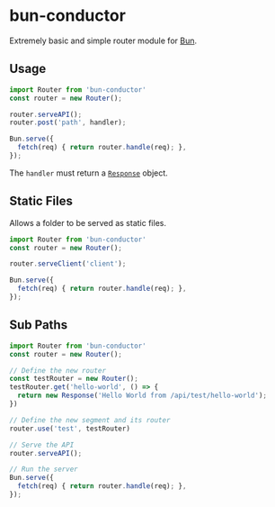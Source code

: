 # bun-conductor

Extremely basic and simple router module for [Bun](https://butn.sh).

## Usage

```js
import Router from 'bun-conductor'
const router = new Router();

router.serveAPI();
router.post('path', handler);

Bun.serve({
  fetch(req) { return router.handle(req); },
});
```

The `handler` must return a [`Response`](https://developer.mozilla.org/en-US/docs/Web/API/Response/Response) object.

## Static Files

Allows a folder to be served as static files.

```js
import Router from 'bun-conductor'
const router = new Router();

router.serveClient('client');

Bun.serve({
  fetch(req) { return router.handle(req); },
});
```

## Sub Paths

```js
import Router from 'bun-conductor'
const router = new Router();

// Define the new router
const testRouter = new Router();
testRouter.get('hello-world', () => {
  return new Response('Hello World from /api/test/hello-world');
})

// Define the new segment and its router
router.use('test', testRouter)

// Serve the API
router.serveAPI();

// Run the server
Bun.serve({
  fetch(req) { return router.handle(req); },
});
```
